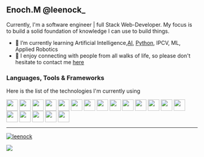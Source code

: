 
## Enoch.M  @leenock_

Currently, I'm a software engineer | full Stack Web-Developer. My focus is to build a solid foundation of knowledge I can use to build things.

- 🏫 I’m currently learning Artificial Intelligence,[AI](https://www.dmu.ac.uk/home.aspx), [Python](https://www.python.org/), IPCV,
ML, Applied Robotics
- 💬 I enjoy connecting with people from all walks of life, so please don't hesitate to contact me [here](https://www.linkedin.com/in/enoch-m-356368b8/)


### Languages, Tools & Frameworks 
 Here is the list of the technologies I'm currently using

<div align="left">
<img align="center" width="30px"src="https://cdn.jsdelivr.net/gh/devicons/devicon/icons/matlab/matlab-original.svg"> 
<img align="center" width="30px"src="https://cdn.jsdelivr.net/gh/devicons/devicon/icons/python/python-original.svg"> 
<img align="center" width="30px" src="https://cdn.jsdelivr.net/gh/devicons/devicon/icons/laravel/laravel-plain.svg" />
<img align="center" width="30px" src="https://cdn.jsdelivr.net/gh/devicons/devicon/icons/vim/vim-original.svg">
<img align="center" width="30px" src="https://cdn.jsdelivr.net/gh/devicons/devicon/icons/html5/html5-original.svg">
<img align="center" width="30px" src="https://cdn.jsdelivr.net/gh/devicons/devicon/icons/css3/css3-original-wordmark.svg">
<img align="center" width="30px" src="https://cdn.jsdelivr.net/gh/devicons/devicon/icons/mysql/mysql-original-wordmark.svg">
<img align="center" width="30px" src="https://cdn.jsdelivr.net/gh/devicons/devicon/icons/postgresql/postgresql-original-wordmark.svg">
<img align="center" width="30px" src="https://cdn.jsdelivr.net/gh/devicons/devicon/icons/javascript/javascript-plain.svg">
<img align="center" width="30px" src="https://cdn.jsdelivr.net/gh/devicons/devicon/icons/linux/linux-original.svg">
<img align="center" width="30px" src="https://cdn.jsdelivr.net/gh/devicons/devicon/icons/visualstudio/visualstudio-plain.svg">
<img align="center" width="30px" src="https://cdn.jsdelivr.net/gh/devicons/devicon/icons/angularjs/angularjs-plain.svg">
<img align="center" width="30px" src="https://cdn.jsdelivr.net/gh/devicons/devicon/icons/android/android-original.svg">
<img align="center" width="30px" src="https://cdn.jsdelivr.net/gh/devicons/devicon/icons/kotlin/kotlin-original.svg">              
<img align="center" width="30px" src="https://cdn.jsdelivr.net/gh/devicons/devicon/icons/cakephp/cakephp-original.svg">
<img align="center" width="30px" src="https://cdn.jsdelivr.net/gh/devicons/devicon/icons/canva/canva-original.svg"> 
<img align="center" width="30px" src="https://cdn.jsdelivr.net/gh/devicons/devicon/icons/bootstrap/bootstrap-original-wordmark.svg">
<img align="center" width="30px" src="https://cdn.jsdelivr.net/gh/devicons/devicon/icons/chrome/chrome-original.svg">
<img align="center" width="30px" src="https://cdn.jsdelivr.net/gh/devicons/devicon/icons/figma/figma-original.svg">
</div>

***

<p align="left">
  <a href="https://github.com/leenock">
<p align="left">
   <p align="left"> <a href="https://github.com/leenock/github-profile-trophy">
   <img src="https://github-profile-trophy.vercel.app/?username=leenock" alt="leenock" /></a> </p>
  </a>
</p>

![](https://komarev.com/ghpvc/?username=leenock&label=PROFILE+VIEWS)

